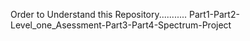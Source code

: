 Order to Understand this Repository...........
Part1-Part2-Level_one_Asessment-Part3-Part4-Spectrum-Project
